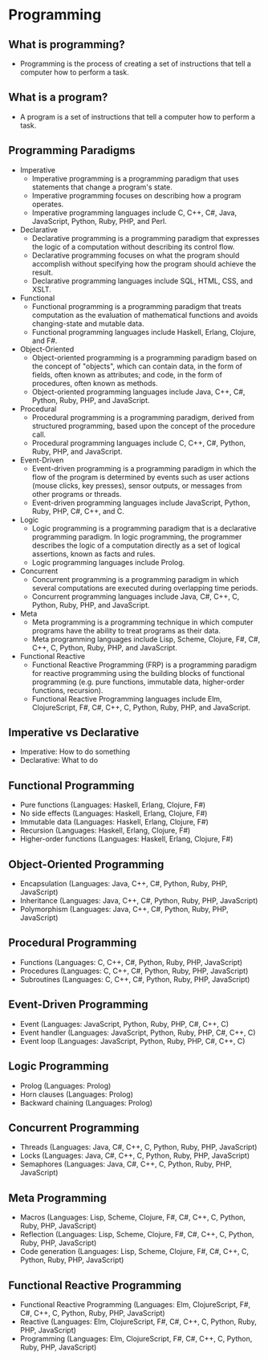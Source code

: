 # Programming

## What is programming?

- Programming is the process of creating a set of instructions that tell a computer how to perform a task.

## What is a program?

- A program is a set of instructions that tell a computer how to perform a task.

## Programming Paradigms

- Imperative
  - Imperative programming is a programming paradigm that uses statements that change a program's state.
  - Imperative programming focuses on describing how a program operates.
  - Imperative programming languages include C, C++, C#, Java, JavaScript, Python, Ruby, PHP, and Perl.
- Declarative
  - Declarative programming is a programming paradigm that expresses the logic of a computation without describing its control flow.
  - Declarative programming focuses on what the program should accomplish without specifying how the program should achieve the result.
  - Declarative programming languages include SQL, HTML, CSS, and XSLT.
- Functional
  - Functional programming is a programming paradigm that treats computation as the evaluation of mathematical functions and avoids changing-state and mutable data.
  - Functional programming languages include Haskell, Erlang, Clojure, and F#.
- Object-Oriented
  - Object-oriented programming is a programming paradigm based on the concept of "objects", which can contain data, in the form of fields, often known as attributes; and code, in the form of procedures, often known as methods.
  - Object-oriented programming languages include Java, C++, C#, Python, Ruby, PHP, and JavaScript.
- Procedural
  - Procedural programming is a programming paradigm, derived from structured programming, based upon the concept of the procedure call.
  - Procedural programming languages include C, C++, C#, Python, Ruby, PHP, and JavaScript.
- Event-Driven
  - Event-driven programming is a programming paradigm in which the flow of the program is determined by events such as user actions (mouse clicks, key presses), sensor outputs, or messages from other programs or threads.
  - Event-driven programming languages include JavaScript, Python, Ruby, PHP, C#, C++, and C.
- Logic
  - Logic programming is a programming paradigm that is a declarative programming paradigm. In logic programming, the programmer describes the logic of a computation directly as a set of logical assertions, known as facts and rules.
  - Logic programming languages include Prolog.
- Concurrent
  - Concurrent programming is a programming paradigm in which several computations are executed during overlapping time periods.
  - Concurrent programming languages include Java, C#, C++, C, Python, Ruby, PHP, and JavaScript.
- Meta
  - Meta programming is a programming technique in which computer programs have the ability to treat programs as their data.
  - Meta programming languages include Lisp, Scheme, Clojure, F#, C#, C++, C, Python, Ruby, PHP, and JavaScript.
- Functional Reactive
  - Functional Reactive Programming (FRP) is a programming paradigm for reactive programming using the building blocks of functional programming (e.g. pure functions, immutable data, higher-order functions, recursion).
  - Functional Reactive Programming languages include Elm, ClojureScript, F#, C#, C++, C, Python, Ruby, PHP, and JavaScript.

## Imperative vs Declarative

- Imperative: How to do something
- Declarative: What to do

## Functional Programming

- Pure functions (Languages: Haskell, Erlang, Clojure, F#)
- No side effects (Languages: Haskell, Erlang, Clojure, F#)
- Immutable data (Languages: Haskell, Erlang, Clojure, F#)
- Recursion (Languages: Haskell, Erlang, Clojure, F#)
- Higher-order functions (Languages: Haskell, Erlang, Clojure, F#)

## Object-Oriented Programming

- Encapsulation (Languages: Java, C++, C#, Python, Ruby, PHP, JavaScript)
- Inheritance (Languages: Java, C++, C#, Python, Ruby, PHP, JavaScript)
- Polymorphism (Languages: Java, C++, C#, Python, Ruby, PHP, JavaScript)

## Procedural Programming

- Functions (Languages: C, C++, C#, Python, Ruby, PHP, JavaScript)
- Procedures (Languages: C, C++, C#, Python, Ruby, PHP, JavaScript)
- Subroutines (Languages: C, C++, C#, Python, Ruby, PHP, JavaScript)

## Event-Driven Programming

- Event (Languages: JavaScript, Python, Ruby, PHP, C#, C++, C)
- Event handler (Languages: JavaScript, Python, Ruby, PHP, C#, C++, C)
- Event loop (Languages: JavaScript, Python, Ruby, PHP, C#, C++, C)

## Logic Programming

- Prolog (Languages: Prolog)
- Horn clauses (Languages: Prolog)
- Backward chaining (Languages: Prolog)

## Concurrent Programming

- Threads (Languages: Java, C#, C++, C, Python, Ruby, PHP, JavaScript)
- Locks (Languages: Java, C#, C++, C, Python, Ruby, PHP, JavaScript)
- Semaphores (Languages: Java, C#, C++, C, Python, Ruby, PHP, JavaScript)

## Meta Programming

- Macros (Languages: Lisp, Scheme, Clojure, F#, C#, C++, C, Python, Ruby, PHP, JavaScript)
- Reflection (Languages: Lisp, Scheme, Clojure, F#, C#, C++, C, Python, Ruby, PHP, JavaScript)
- Code generation (Languages: Lisp, Scheme, Clojure, F#, C#, C++, C, Python, Ruby, PHP, JavaScript)

## Functional Reactive Programming

- Functional Reactive Programming (Languages: Elm, ClojureScript, F#, C#, C++, C, Python, Ruby, PHP, JavaScript)
- Reactive (Languages: Elm, ClojureScript, F#, C#, C++, C, Python, Ruby, PHP, JavaScript)
- Programming (Languages: Elm, ClojureScript, F#, C#, C++, C, Python, Ruby, PHP, JavaScript)
